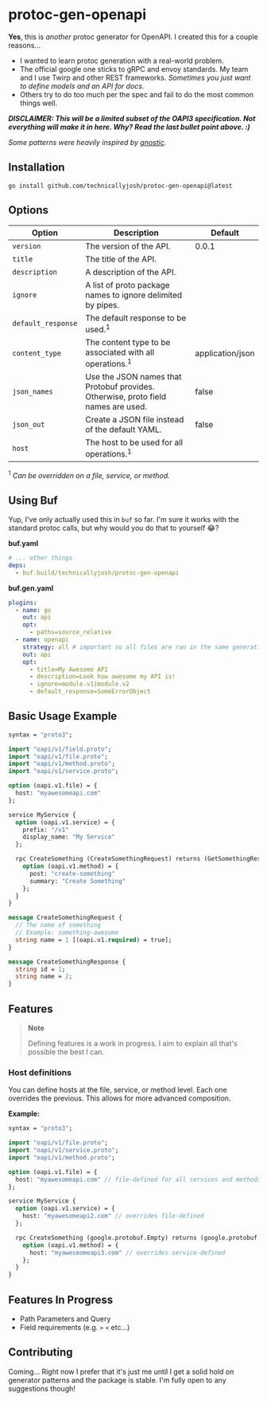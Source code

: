 # protoc-gen-openapi

**Yes**, this is _another_ protoc generator for OpenAPI. I created this for a
couple
reasons...

- I wanted to learn protoc generation with a real-world problem.
- The official google one sticks to gRPC and envoy standards. My team and I use
  Twirp and other REST frameworks. _Sometimes you just want to define models and
  an API for docs._
- Others try to do too much per the spec and fail to do the most common things
  well.

_**DISCLAIMER: This will be a limited subset of the OAPI3 specification. Not
everything will make it in here. Why? Read the last bullet point above. :)**_

_Some patterns were heavily inspired
by [gnostic](https://github.com/google/gnostic)._

## Installation

```terminal
go install github.com/technicallyjosh/protoc-gen-openapi@latest
```

## Options

| Option             | Description                                                                       | Default          |
|--------------------|-----------------------------------------------------------------------------------|------------------|
| `version`          | The version of the API.                                                           | 0.0.1            |
| `title`            | The title of the API.                                                             |                  |
| `description`      | A description of the API.                                                         |                  |
| `ignore`           | A list of proto package names to ignore delimited by pipes.                       |                  |
| `default_response` | The default response to be used.<sup>1</sup>                                      |                  |
| `content_type`     | The content type to be associated with all operations.<sup>1</sup>                | application/json |
| `json_names`       | Use the JSON names that Protobuf provides. Otherwise, proto field names are used. | false            |
| `json_out`         | Create a JSON file instead of the default YAML.                                   | false            |
| `host`             | The host to be used for all operations.<sup>1</sup>                               |                  |

<sup>1</sup> _Can be overridden on a file, service, or method._

## Using Buf

Yup, I've only actually used this in `buf` so far. I'm sure it works with the
standard protoc calls, but why would you do that to yourself 😂?

**buf.yaml**

```yaml
# ... other things
deps:
  - buf.build/technicallyjosh/protoc-gen-openapi
```

**buf.gen.yaml**

```yaml
plugins:
  - name: go
    out: api
    opt:
      - paths=source_relative
  - name: openapi
    strategy: all # important so all files are ran in the same generation.
    out: api
    opt:
      - title=My Awesome API
      - description=Look how awesome my API is!
      - ignore=module.v1|module.v2
      - default_response=SomeErrorObject
```

## Basic Usage Example

```protobuf
syntax = "proto3";

import "oapi/v1/field.proto";
import "oapi/v1/file.proto";
import "oapi/v1/method.proto";
import "oapi/v1/service.proto";

option (oapi.v1.file) = {
  host: "myawesomeapi.com"
};

service MyService {
  option (oapi.v1.service) = {
    prefix: "/v1"
    display_name: "My Service"
  };

  rpc CreateSomething (CreateSomethingRequest) returns (GetSomethingResponse) {
    option (oapi.v1.method) = {
      post: "create-something"
      summary: "Create Something"
    };
  }
}

message CreateSomethingRequest {
  // The name of something
  // Example: something-awesome
  string name = 1 [(oapi.v1.required) = true];
}

message CreateSomethingResponse {
  string id = 1;
  string name = 2;
}
```

## Features

> **Note**
>
> Defining features is a work in progress. I aim to explain all that's possible
> the best I can.

### Host definitions

You can define hosts at the file, service, or method level. Each one overrides
the previous. This allows for more advanced composition.

**Example:**

```protobuf
syntax = "proto3";

import "oapi/v1/file.proto";
import "oapi/v1/service.proto";
import "oapi/v1/method.proto";

option (oapi.v1.file) = {
  host: "myawesomeapi.com" // file-defined for all services and methods
};

service MyService {
  option (oapi.v1.service) = {
    host: "myawesomeapi2.com" // overrides file-defined
  };

  rpc CreateSomething (google.protobuf.Empty) returns (google.protobuf.Empty) {
    option (oapi.v1.method) = {
      host: "myaweseomeapi3.com" // overrides service-defined
    };
  }
}
```

## Features In Progress

- Path Parameters and Query
- Field requirements (e.g. `>` `<` etc...)

## Contributing

Coming... Right now I prefer that it's just me until I get a solid hold on
generator patterns and the package is stable. I'm fully open to any suggestions
though!
